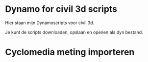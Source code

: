 # Dynamo for civil 3d scripts
Hier staan mijn Dynamoscripts voor civil 3d.

Je kunt de scripts downloaden, opslaan en openen als dyn bestand.

# Cyclomedia meting importeren



